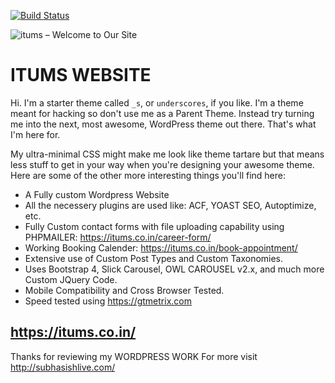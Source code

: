 [![Build Status](https://travis-ci.org/Automattic/_s.svg?branch=master)](https://travis-ci.org/Automattic/_s)

![itums – Welcome to Our Site](https://user-images.githubusercontent.com/10574601/85876905-0448bb00-b7f4-11ea-889a-6f9fdf3a5641.png)

ITUMS WEBSITE
===

Hi. I'm a starter theme called `_s`, or `underscores`, if you like. I'm a theme meant for hacking so don't use me as a Parent Theme. Instead try turning me into the next, most awesome, WordPress theme out there. That's what I'm here for.

My ultra-minimal CSS might make me look like theme tartare but that means less stuff to get in your way when you're designing your awesome theme. Here are some of the other more interesting things you'll find here:

* A Fully custom Wordpress Website
* All the necessery plugins are used like: ACF, YOAST SEO, Autoptimize, etc.
* Fully Custom contact forms with file uploading capability using PHPMAILER: https://itums.co.in/career-form/
* Working Booking Calender: https://itums.co.in/book-appointment/
* Extensive use of Custom Post Types and Custom Taxonomies.
* Uses Bootstrap 4, Slick Carousel, OWL CAROUSEL v2.x, and much more Custom JQuery Code.
* Mobile Compatibility and Cross Browser Tested.
* Speed tested using https://gtmetrix.com


https://itums.co.in/
---------------


Thanks for reviewing my WORDPRESS WORK
For more visit http://subhasishlive.com/
